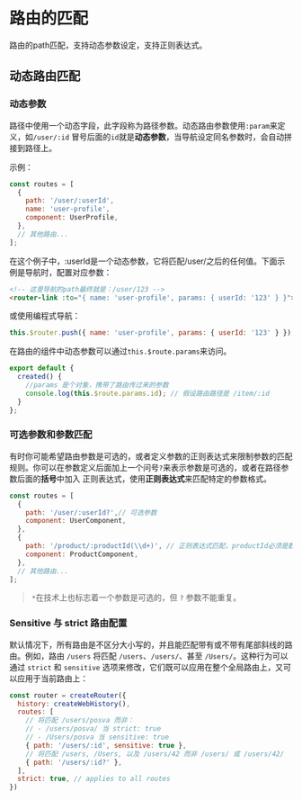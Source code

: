 # 路由的匹配

路由的path匹配，支持动态参数设定，支持正则表达式。

## 动态路由匹配

### 动态参数

路径中使用一个动态字段，此字段称为路径参数。动态路由参数使用`:param`来定义，如`/user/:id` 冒号后面的`id`就是**动态参数**，当导航设定同名参数时，会自动拼接到路径上。

示例：

```javascript
const routes = [
  {
    path: '/user/:userId',
    name: 'user-profile',
    component: UserProfile,
  },
  // 其他路由...
];
```

在这个例子中，:userId是一个动态参数，它将匹配/user/之后的任何值。下面示例是导航时，配置对应参数：

```html
<!-- 这里导航的path最终就是：/user/123 -->
<router-link :to="{ name: 'user-profile', params: { userId: '123' } }">View User Profile</router-link>
```

或使用编程式导航：

```javascript
this.$router.push({ name: 'user-profile', params: { userId: '123' } });
```

在路由的组件中动态参数可以通过`this.$route.params`来访问。

```js
export default {
  created() {
    //params 是个对象，携带了路由传过来的参数
    console.log(this.$route.params.id); // 假设路由路径是 /item/:id
  }
};
```

### 可选参数和参数匹配

有时你可能希望路由参数是可选的，或者定义参数的正则表达式来限制参数的匹配规则。你可以在参数定义后面加上一个问号`?`来表示参数是可选的，或者在路径参数后面的**括号**中加入 正则表达式，使用**正则表达式**来匹配特定的参数格式。

```javascript
const routes = [
  {
    path: '/user/:userId?',// 可选参数
    component: UserComponent,
  },
  {
    path: '/product/:productId(\\d+)', // 正则表达式匹配，productId必须是数字
    component: ProductComponent,
  },
  // 其他路由...
];
```

>`*`在技术上也标志着一个参数是可选的，但 `?` 参数不能重复。

### Sensitive 与 strict 路由配置

默认情况下，所有路由是不区分大小写的，并且能匹配带有或不带有尾部斜线的路由。例如，路由 `/users` 将匹配 `/users`、`/users/`、甚至 `/Users/`。这种行为可以通过 `strict` 和 `sensitive` 选项来修改，它们既可以应用在整个全局路由上，又可以应用于当前路由上：

```javascript
const router = createRouter({
  history: createWebHistory(),
  routes: [
    // 将匹配 /users/posva 而非：
    // - /users/posva/ 当 strict: true
    // - /Users/posva 当 sensitive: true
    { path: '/users/:id', sensitive: true },
    // 将匹配 /users, /Users, 以及 /users/42 而非 /users/ 或 /users/42/
    { path: '/users/:id?' },
  ],
  strict: true, // applies to all routes
})
```
